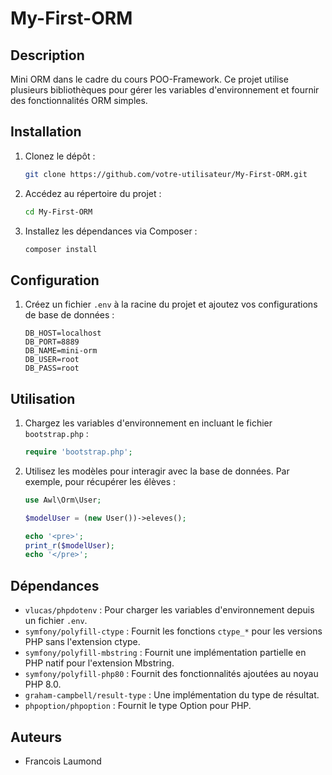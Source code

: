 # My-First-ORM

## Description
Mini ORM dans le cadre du cours POO-Framework. Ce projet utilise plusieurs bibliothèques pour gérer les variables d'environnement et fournir des fonctionnalités ORM simples.

## Installation
1. Clonez le dépôt :
    ```bash
    git clone https://github.com/votre-utilisateur/My-First-ORM.git
    ```
2. Accédez au répertoire du projet :
    ```bash
    cd My-First-ORM
    ```
3. Installez les dépendances via Composer :
    ```bash
    composer install
    ```

## Configuration
1. Créez un fichier `.env` à la racine du projet et ajoutez vos configurations de base de données :
    ```env
    DB_HOST=localhost
    DB_PORT=8889
    DB_NAME=mini-orm
    DB_USER=root
    DB_PASS=root
    ```

## Utilisation
1. Chargez les variables d'environnement en incluant le fichier `bootstrap.php` :
    ```php
    require 'bootstrap.php';
    ```

2. Utilisez les modèles pour interagir avec la base de données. Par exemple, pour récupérer les élèves :
    ```php
    use Awl\Orm\User;

    $modelUser = (new User())->eleves();

    echo '<pre>';
    print_r($modelUser);
    echo '</pre>';
    ```

## Dépendances
- `vlucas/phpdotenv` : Pour charger les variables d'environnement depuis un fichier `.env`.
- `symfony/polyfill-ctype` : Fournit les fonctions `ctype_*` pour les versions PHP sans l'extension ctype.
- `symfony/polyfill-mbstring` : Fournit une implémentation partielle en PHP natif pour l'extension Mbstring.
- `symfony/polyfill-php80` : Fournit des fonctionnalités ajoutées au noyau PHP 8.0.
- `graham-campbell/result-type` : Une implémentation du type de résultat.
- `phpoption/phpoption` : Fournit le type Option pour PHP.

## Auteurs
- Francois Laumond
